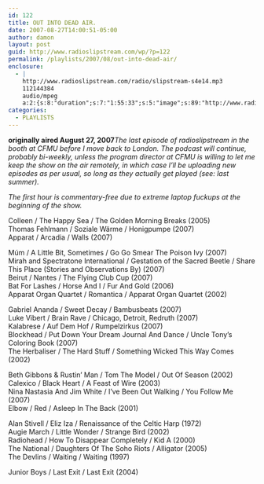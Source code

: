 ```yaml
---
id: 122
title: OUT INTO DEAD AIR.
date: 2007-08-27T14:00:51-05:00
author: damon
layout: post
guid: http://www.radioslipstream.com/wp/?p=122
permalink: /playlists/2007/08/out-into-dead-air/
enclosure:
  - |
    http://www.radioslipstream.com/radio/slipstream-s4e14.mp3
    112144384
    audio/mpeg
    a:2:{s:8:"duration";s:7:"1:55:33";s:5:"image";s:89:"http://www.radioslipstream.com/wp/wp-content/plugins/podpress//images/vpreview_center.png";}
categories:
  - PLAYLISTS
---
```

**originally aired August 27, 2007**_The last episode of radioslipstream in the booth at CFMU before I move back to London. The podcast will continue, probably bi-weekly, unless the program director at CFMU is willing to let me keep the show on the air remotely, in which case I’ll be uploading new episodes as per usual, so long as they actually get played (see: last summer)._

_The first hour is commentary-free due to extreme laptop fuckups at the beginning of the show._

Colleen / The Happy Sea / The Golden Morning Breaks (2005)  
Thomas Fehlmann / Soziale Wärme / Honigpumpe (2007)  
Apparat / Arcadia / Walls (2007)

Múm / A Little Bit, Sometimes / Go Go Smear The Poison Ivy (2007)  
Mirah and Spectratone International / Gestation of the Sacred Beetle / Share This Place (Stories and Observations By) (2007)  
Beirut / Nantes / The Flying Club Cup (2007)  
Bat For Lashes / Horse And I / Fur And Gold (2006)  
Apparat Organ Quartet / Romantica / Apparat Organ Quartet (2002)

Gabriel Ananda / Sweet Decay / Bambusbeats (2007)  
Luke Vibert / Brain Rave / Chicago, Detroit, Redruth (2007)  
Kalabrese / Auf Dem Hof / Rumpelzirkus (2007)  
Blockhead / Put Down Your Dream Journal And Dance / Uncle Tony’s Coloring Book (2007)  
The Herbaliser / The Hard Stuff / Something Wicked This Way Comes (2002)

Beth Gibbons & Rustin’ Man / Tom The Model / Out Of Season (2002)  
Calexico / Black Heart / A Feast of Wire (2003)  
Nina Nastasia And Jim White / I’ve Been Out Walking / You Follow Me (2007)  
Elbow / Red / Asleep In The Back (2001)

Alan Stivell / Eliz Iza / Renaissance of the Celtic Harp (1972)  
Augie March / Little Wonder / Strange Bird (2002)  
Radiohead / How To Disappear Completely / Kid A (2000)  
The National / Daughters Of The Soho Riots / Alligator (2005)  
The Devlins / Waiting / Waiting (1997)

Junior Boys / Last Exit / Last Exit (2004)